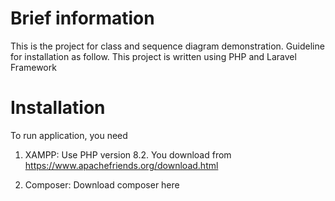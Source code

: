 # Brief information
This is the project for class and sequence diagram demonstration. Guideline for installation as follow.
This project is written using PHP and Laravel Framework


# Installation
To run application, you need

1. XAMPP: Use PHP version 8.2. You download from
https://www.apachefriends.org/download.html

2. Composer: Download composer here

